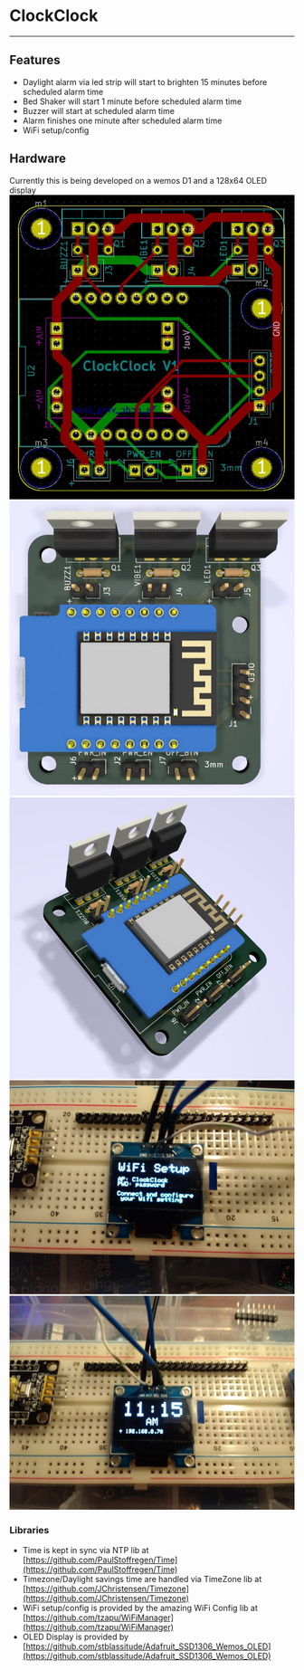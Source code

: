 # ClockClock
---
## Features
* Daylight alarm via led strip will start to brighten 15 minutes before scheduled alarm time
* Bed Shaker will start 1 minute before scheduled alarm time
* Buzzer will start at scheduled alarm time
* Alarm finishes one minute after scheduled alarm time
* WiFi setup/config
## Hardware
Currently this is being developed on a wemos D1 and a 128x64 OLED display
![PCB](/meta/pcb.jpg)
![3dtop](/meta/3d_top.jpg)
![32angle](/meta/3d_angle.jpg)
![oled_setup](/meta/oled_setup.jpg)
![oled_time](/meta/oled_time.jpg)
### Libraries
* Time is kept in sync via NTP lib at [https://github.com/PaulStoffregen/Time](https://github.com/PaulStoffregen/Time)
* Timezone/Daylight savings time are handled via TimeZone lib at [https://github.com/JChristensen/Timezone](https://github.com/JChristensen/Timezone)
* WiFi setup/config is provided by the amazing WiFi Config lib at [https://github.com/tzapu/WiFiManager](https://github.com/tzapu/WiFiManager)
* OLED Display is provided by [https://github.com/stblassitude/Adafruit_SSD1306_Wemos_OLED](https://github.com/stblassitude/Adafruit_SSD1306_Wemos_OLED)
